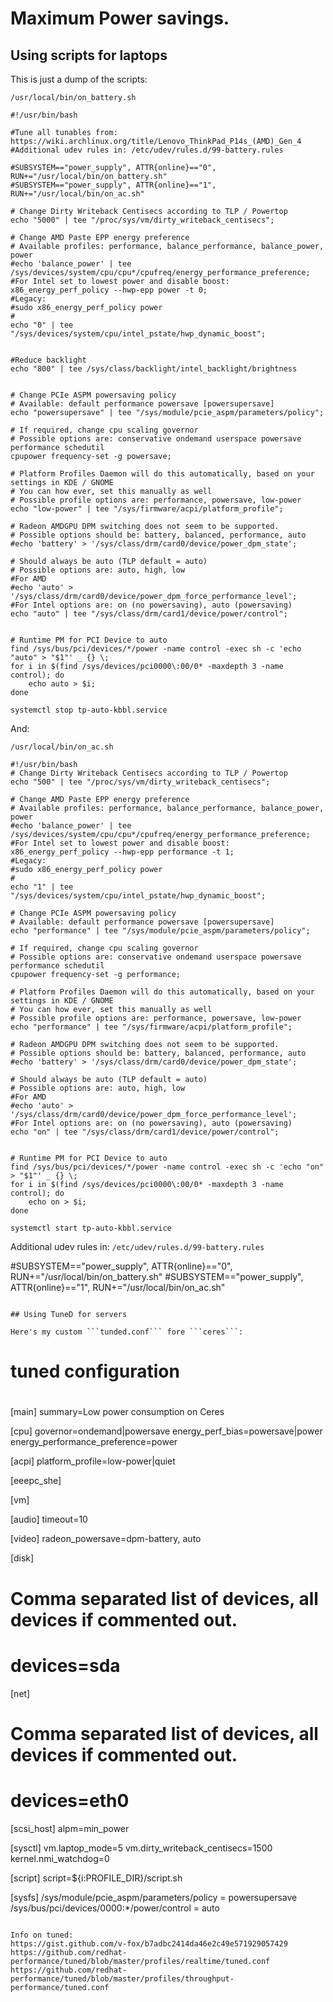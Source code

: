 # Maximum Power savings.

## Using scripts for laptops
This is just a dump of the scripts:

```/usr/local/bin/on_battery.sh```

~~~
#!/usr/bin/bash

#Tune all tunables from: https://wiki.archlinux.org/title/Lenovo_ThinkPad_P14s_(AMD)_Gen_4
#Additional udev rules in: /etc/udev/rules.d/99-battery.rules

#SUBSYSTEM=="power_supply", ATTR{online}=="0", RUN+="/usr/local/bin/on_battery.sh"
#SUBSYSTEM=="power_supply", ATTR{online}=="1", RUN+="/usr/local/bin/on_ac.sh"

# Change Dirty Writeback Centisecs according to TLP / Powertop
echo "5000" | tee "/proc/sys/vm/dirty_writeback_centisecs";

# Change AMD Paste EPP energy preference
# Available profiles: performance, balance_performance, balance_power, power
#echo 'balance_power' | tee /sys/devices/system/cpu/cpu*/cpufreq/energy_performance_preference;
#For Intel set to lowest power and disable boost:
x86_energy_perf_policy --hwp-epp power -t 0;
#Legacy:
#sudo x86_energy_perf_policy power
#
echo "0" | tee "/sys/devices/system/cpu/intel_pstate/hwp_dynamic_boost";


#Reduce backlight
echo "800" | tee /sys/class/backlight/intel_backlight/brightness


# Change PCIe ASPM powersaving policy
# Available: default performance powersave [powersupersave]
echo "powersupersave" | tee "/sys/module/pcie_aspm/parameters/policy";

# If required, change cpu scaling governor
# Possible options are: conservative ondemand userspace powersave performance schedutil
cpupower frequency-set -g powersave;

# Platform Profiles Daemon will do this automatically, based on your settings in KDE / GNOME
# You can how ever, set this manually as well
# Possible profile options are: performance, powersave, low-power
echo "low-power" | tee "/sys/firmware/acpi/platform_profile";

# Radeon AMDGPU DPM switching does not seem to be supported.
# Possible options should be: battery, balanced, performance, auto
#echo 'battery' > '/sys/class/drm/card0/device/power_dpm_state'; 

# Should always be auto (TLP default = auto)
# Possible options are: auto, high, low
#For AMD
#echo 'auto' > '/sys/class/drm/card0/device/power_dpm_force_performance_level';
#For Intel options are: on (no powersaving), auto (powersaving)
echo "auto" | tee "/sys/class/drm/card1/device/power/control";


# Runtime PM for PCI Device to auto
find /sys/bus/pci/devices/*/power -name control -exec sh -c 'echo "auto" > "$1"' _ {} \;
for i in $(find /sys/devices/pci0000\:00/0* -maxdepth 3 -name control); do
    echo auto > $i;
done

systemctl stop tp-auto-kbbl.service
~~~

And:

```/usr/local/bin/on_ac.sh```

~~~
#!/usr/bin/bash
# Change Dirty Writeback Centisecs according to TLP / Powertop
echo "500" | tee "/proc/sys/vm/dirty_writeback_centisecs";

# Change AMD Paste EPP energy preference
# Available profiles: performance, balance_performance, balance_power, power
#echo 'balance_power' | tee /sys/devices/system/cpu/cpu*/cpufreq/energy_performance_preference;
#For Intel set to lowest power and disable boost:
x86_energy_perf_policy --hwp-epp performance -t 1;
#Legacy:
#sudo x86_energy_perf_policy power
#
echo "1" | tee "/sys/devices/system/cpu/intel_pstate/hwp_dynamic_boost";

# Change PCIe ASPM powersaving policy
# Available: default performance powersave [powersupersave]
echo "performance" | tee "/sys/module/pcie_aspm/parameters/policy";

# If required, change cpu scaling governor
# Possible options are: conservative ondemand userspace powersave performance schedutil
cpupower frequency-set -g performance;

# Platform Profiles Daemon will do this automatically, based on your settings in KDE / GNOME
# You can how ever, set this manually as well
# Possible profile options are: performance, powersave, low-power
echo "performance" | tee "/sys/firmware/acpi/platform_profile";

# Radeon AMDGPU DPM switching does not seem to be supported.
# Possible options should be: battery, balanced, performance, auto
#echo 'battery' > '/sys/class/drm/card0/device/power_dpm_state'; 

# Should always be auto (TLP default = auto)
# Possible options are: auto, high, low
#For AMD
#echo 'auto' > '/sys/class/drm/card0/device/power_dpm_force_performance_level';
#For Intel options are: on (no powersaving), auto (powersaving)
echo "on" | tee "/sys/class/drm/card1/device/power/control";


# Runtime PM for PCI Device to auto
find /sys/bus/pci/devices/*/power -name control -exec sh -c 'echo "on" > "$1"' _ {} \;
for i in $(find /sys/devices/pci0000\:00/0* -maxdepth 3 -name control); do
    echo on > $i;
done

systemctl start tp-auto-kbbl.service
~~~

Additional udev rules in: ```/etc/udev/rules.d/99-battery.rules```

#SUBSYSTEM=="power_supply", ATTR{online}=="0", RUN+="/usr/local/bin/on_battery.sh"
#SUBSYSTEM=="power_supply", ATTR{online}=="1", RUN+="/usr/local/bin/on_ac.sh"
~~~

## Using TuneD for servers

Here's my custom ```tunded.conf``` fore ```ceres```:
~~~
#
# tuned configuration
#

[main]
summary=Low power consumption on Ceres

[cpu]
governor=ondemand|powersave
energy_perf_bias=powersave|power
energy_performance_preference=power

[acpi]
platform_profile=low-power|quiet

[eeepc_she]

[vm]

[audio]
timeout=10

[video]
radeon_powersave=dpm-battery, auto

[disk]
# Comma separated list of devices, all devices if commented out.
# devices=sda

[net]
# Comma separated list of devices, all devices if commented out.
# devices=eth0

[scsi_host]
alpm=min_power

[sysctl]
vm.laptop_mode=5
vm.dirty_writeback_centisecs=1500
kernel.nmi_watchdog=0

[script]
script=${i:PROFILE_DIR}/script.sh

[sysfs]
/sys/module/pcie_aspm/parameters/policy = powersupersave
/sys/bus/pci/devices/0000:*/power/control = auto
~~~

Info on tuned:
https://gist.github.com/v-fox/b7adbc2414da46e2c49e571929057429
https://github.com/redhat-performance/tuned/blob/master/profiles/realtime/tuned.conf
https://github.com/redhat-performance/tuned/blob/master/profiles/throughput-performance/tuned.conf



